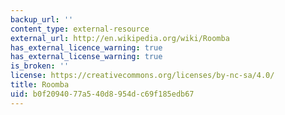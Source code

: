 ```yaml
---
backup_url: ''
content_type: external-resource
external_url: http://en.wikipedia.org/wiki/Roomba
has_external_licence_warning: true
has_external_license_warning: true
is_broken: ''
license: https://creativecommons.org/licenses/by-nc-sa/4.0/
title: Roomba
uid: b0f20940-77a5-40d8-954d-c69f185edb67
---
```

